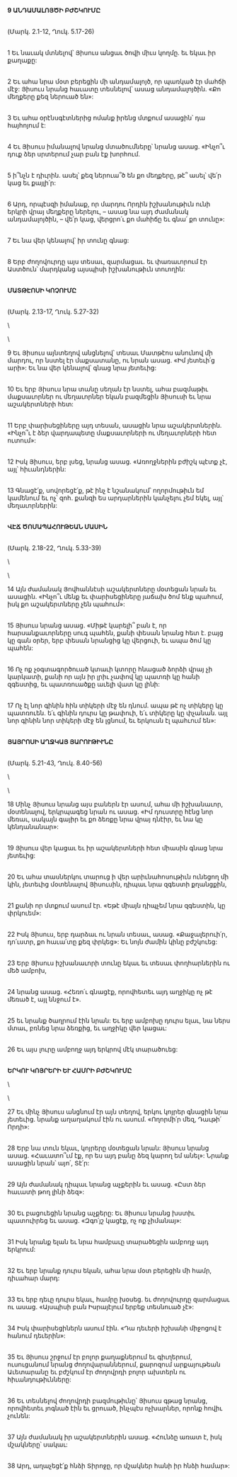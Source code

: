 **9 ԱՆԴԱՄԱԼՈՅԾԻ ԲԺՇԿՈՒՄԸ**

\
(Մարկ. 2.1-12, Ղուկ. 5.17-26)

\
1 Եւ նաւակ մտնելով՝ Յիսուս անցաւ ծովի միւս կողմը. եւ եկաւ իր քաղաքը:

\
2 Եւ ահա նրա մօտ բերեցին մի անդամալոյծ, որ պառկած էր մահճի մէջ: Յիսուս նրանց հաւատը տեսնելով՝ ասաց անդամալոյծին. «Քո մեղքերը քեզ ներուած են»:

\
3 Եւ ահա օրէնսգէտներից ոմանք իրենց մտքում ասացին՝ դա հայհոյում է:

\
4 Եւ Յիսուս իմանալով նրանց մտածումները՝ նրանց ասաց. «Ինչո՞ւ դուք ձեր սրտերում չար բան էք խորհում.

\
5 ի՞նչն է դիւրին. ասել՝ քեզ ներուա՞ծ են քո մեղքերը, թէ՞ ասել՝ վե՛ր կաց եւ քայլի՛ր:

\
6 Արդ, որպէսզի իմանաք, որ մարդու Որդին իշխանութիւն ունի երկրի վրայ մեղքերը ներելու, – ասաց նա այդ ժամանակ անդամալոյծին, – վե՛ր կաց, վերցրո՛ւ քո մահիճը եւ գնա՛ քո տունը»:

\
7 Եւ նա վեր կենալով՝ իր տունը գնաց:

\
8 Երբ ժողովուրդը այս տեսաւ, զարմացաւ. եւ փառաւորում էր Աստծուն՝ մարդկանց այսպիսի իշխանութիւն տուողին:

\
**ՄԱՏԹԷՈՍԻ ԿՈՉՈՒՄԸ**

\
(Մարկ. 2.13-17, Ղուկ. 5.27-32)

\

\

9 Եւ Յիսուս այնտեղով անցնելով՝ տեսաւ Մատթէոս անունով մի մարդու, որ նստել էր մաքսատանը, ու նրան ասաց. «Իմ յետեւի՛ց արի»: Եւ նա վեր կենալով՝ գնաց նրա յետեւից:

\
10 Եւ երբ Յիսուս նրա տանը սեղան էր նստել, ահա բազմաթիւ մաքսաւորներ ու մեղաւորներ եկան բազմեցին Յիսուսի եւ նրա աշակերտների հետ:

\
11 Երբ փարիսեցիները այդ տեսան, ասացին նրա աշակերտներին. «Ինչո՞ւ է ձեր վարդապետը մաքսաւորների ու մեղաւորների հետ ուտում»:

\
12 Իսկ Յիսուս, երբ լսեց, նրանց ասաց. «Առողջներին բժիշկ պէտք չէ, այլ՝ հիւանդներին:

\
13 Գնացէ՛ք, սովորեցէ՛ք, թէ ինչ է նշանակում՝ ողորմութիւն եմ կամենում եւ ոչ՝ զոհ. քանզի ես արդարներին կանչելու չեմ եկել, այլ՝ մեղաւորներին:

\
**ՎԷՃ ԾՈՄԱՊԱՀՈՒԹԵԱՆ ՄԱՍԻՆ**

\
(Մարկ. 2.18-22, Ղուկ. 5.33-39)

\

\

14 Այն ժամանակ Յովհաննէսի աշակերտները մօտեցան նրան եւ ասացին. «Ինչո՞ւ մենք եւ փարիսեցիները յաճախ ծոմ ենք պահում, իսկ քո աշակերտները չեն պահում»:

\
15 Յիսուս նրանց ասաց. «Միթէ կարելի՞ բան է, որ հարսանքաւորները սուգ պահեն, քանի փեսան նրանց հետ է. բայց կը գան օրեր, երբ փեսան նրանցից կը վերցուի, եւ ապա ծոմ կը պահեն:

\
16 Ոչ ոք չօգտագործուած կտաւի կտորը հնացած ձորձի վրայ չի կարկատի, քանի որ այն իր լրիւ չափով կը պատռի կը հանի զգեստից, եւ պատռուածքը աւելի վատ կը լինի:

\
17 Ոչ էլ նոր գինին հին տիկերի մէջ են դնում. ապա թէ ոչ տիկերը կը պատռուեն. ե՛ւ գինին դուրս կը թափուի, ե՛ւ տիկերը կը փչանան. այլ նոր գինին նոր տիկերի մէջ են լցնում, եւ երկուսն էլ պահւում են»:

\
**ՅԱՅՐՈՍԻ ԱՂՋԿԱՅ ՅԱՐՈՒԹԻՒՆԸ**

\
(Մարկ. 5.21-43, Ղուկ. 8.40-56)

\

\

18 Մինչ Յիսուս նրանց այս բաներն էր ասում, ահա մի իշխանաւոր, մօտենալով, երկրպագեց նրան ու ասաց. «Իմ դուստրը հէնց նոր մեռաւ, սակայն գայիր եւ քո ձեռքը նրա վրայ դնէիր, եւ նա կը կենդանանար»:

\
19 Յիսուս վեր կացաւ եւ իր աշակերտների հետ միասին գնաց նրա յետեւից:

\
20 Եւ ահա տասներկու տարուց ի վեր արիւնահոսութիւն ունեցող մի կին, յետեւից մօտենալով Յիսուսին, դիպաւ նրա զգեստի քղանցքին,

\
21 քանի որ մտքում ասում էր. «Եթէ միայն դիպչեմ նրա զգեստին, կը փրկուեմ»:

\
22 Իսկ Յիսուս, երբ դարձաւ ու նրան տեսաւ, ասաց. «Քաջալերուի՛ր, դո՛ւստր, քո հաւա՛տը քեզ փրկեց»: Եւ նոյն ժամին կինը բժշկուեց:

\
23 Երբ Յիսուս իշխանաւորի տունը եկաւ եւ տեսաւ փողհարներին ու մեծ ամբոխ,

\
24 նրանց ասաց. «Հեռո՛ւ գնացէք, որովհետեւ այդ աղջիկը ոչ թէ մեռած է, այլ ննջում է».

\
25 եւ նրանք ծաղրում էին նրան: Եւ երբ ամբոխը դուրս ելաւ, նա ներս մտաւ, բռնեց նրա ձեռքից, եւ աղջիկը վեր կացաւ:

\
26 Եւ այս լուրը ամբողջ այդ երկրով մէկ տարածուեց:

\
**ԵՐԿՈՒ ԿՈՅՐԵՐԻ ԵՒ ՀԱՄՐԻ ԲԺՇԿՈՒՄԸ**

\

\

27 Եւ մինչ Յիսուս անցնում էր այն տեղով, երկու կոյրեր գնացին նրա յետեւից. նրանք աղաղակում էին ու ասում. «Ողորմի՛ր մեզ, Դաւթի՛ Որդի»:

\
28 Երբ նա տուն եկաւ, կոյրերը մօտեցան նրան: Յիսուս նրանց ասաց. «Հաւատո՞ւմ էք, որ ես այդ բանը ձեզ կարող եմ անել»: Նրանք ասացին նրան՝ այո՛, Տէ՛ր:

\
29 Այն ժամանակ դիպաւ նրանց աչքերին եւ ասաց. «Ըստ ձեր հաւատի թող լինի ձեզ»:

\
30 Եւ բացուեցին նրանց աչքերը: Եւ Յիսուս նրանց խստիւ պատուիրեց եւ ասաց. «Զգո՛յշ կացէք, ոչ ոք չիմանայ»:

\
31 Իսկ նրանք ելան եւ նրա համբաւը տարածեցին ամբողջ այդ երկրում:

\
32 Եւ երբ նրանք դուրս եկան, ահա նրա մօտ բերեցին մի համր, դիւահար մարդ:

\
33 Եւ երբ դեւը դուրս եկաւ, համրը խօսեց. եւ ժողովուրդը զարմացաւ ու ասաց. «Այսպիսի բան Իսրայէլում երբեք տեսնուած չէ»:

\
34 Իսկ փարիսեցիներն ասում էին. «Դա դեւերի իշխանի միջոցով է հանում դեւերին»:

\
35 Եւ Յիսուս շրջում էր բոլոր քաղաքներում եւ գիւղերում, ուսուցանում նրանց ժողովարաններում, քարոզում արքայութեան Աւետարանը եւ բժշկում էր ժողովրդի բոլոր ախտերն ու հիւանդութիւնները:

\
36 Եւ տեսնելով ժողովրդի բազմութիւնը՝ Յիսուս գթաց նրանց, որովհետեւ յոգնած էին եւ ցրուած, ինչպէս ոչխարներ, որոնք հովիւ չունեն:

\
37 Այն ժամանակ իր աշակերտներին ասաց. «Հունձը առատ է, իսկ մշակները՝ սակաւ:

\
38 Արդ, աղաչեցէ՛ք հնձի Տիրոջը, որ մշակներ հանի իր հնձի համար»:
